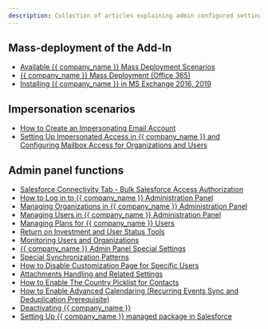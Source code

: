 ```yaml
---
description: Collection of articles explaining admin configured settings
---
```


## Mass-deployment of the Add-In

* [Available {{ company_name }} Mass Deployment Scenarios](../Email-Integration-Full-Deployment-Scenarios/)  
* [{{ company_name }} Mass Deployment (Office 365)](../Mass-Deployment-of-the-Add-In-Office-365/)  
* [Installing {{ company_name }} in MS Exchange 2016, 2019](../Mass-Deployment-of-the-Add-In-MS-Exchange/)  

## Impersonation scenarios
* [How to Create an Impersonating Email Account](../Impersonation-O365/)  
* [Setting Up Impersonated Access in {{ company_name }} and Configuring Mailbox Access for Organizations and Users](../Setting-Up-Impersonated-Access-and-Configuring-Mailbox-Access-for-Organizations-and-Users/)  

## Admin panel functions
* [Salesforce Connectivity Tab - Bulk Salesforce Access Authorization](../Set-up-Salesforce-Auth/)  
* [How to Log in to {{ company_name }} Administration Panel](../How-to-Log-In-to-the-Admin-Panel/)  
* [Managing Organizations in {{ company_name }} Administration Panel](../Managing-Organizations-via-the-Admin-Panel/)  
* [Managing Users in {{ company_name }} Administration Panel](../Managing-Users-via-the-Solution-s-Admin-Panel/)  
* [Managing Plans for {{ company_name }} Users](../Managing-Plans-for-the-Users/)  
* [Return on Investment and User Status Tools](../Return-on-Investment-ROI-Usage-Efficiency-and-User-Setup-Status-Tools/)  
* [Monitoring Users and Organizations](../Monitoring-Users-and-Organizations/)  
* [{{ company_name }} Admin Panel Special Settings](../Special-Admin-Panel-Settings/)  
* [Special Synchronization Patterns](../Special-Sync-Options-Save-Events-As-Other-%26-One-Way-Sync/)  
* [How to Disable Customization Page for Specific Users](../How-to-Disable-Customization-Page-for-Specific-Users/)  
* [Attachments Handling and Related Settings](../Attachments-Handling-(Advanced)/)  
* [How to Enable The Country Picklist for Contacts](../Country-Picklist/)  
* [How to Enable Advanced Calendaring (Recurring Events Sync and Deduplication Prerequisite)](../Precondition-for-Enabling-Advanced-Calendar-Synchronization/)  
* [Deactivating {{ company_name }}](../Uninstalling-All-Product-Components/)  
* [Setting Up {{ company_name }} managed package in Salesforce](../Admin-Managed-Package/)

&nbsp;